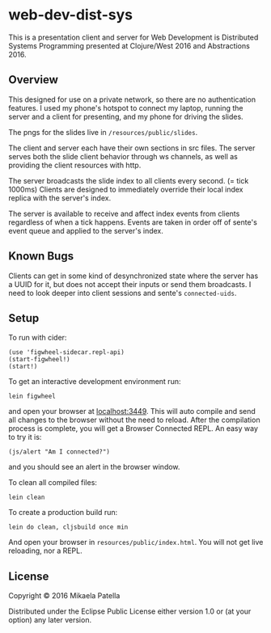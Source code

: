 # web-dev-dist-sys

This is a presentation client and server for Web Development is Distributed Systems Programming presented at Clojure/West 2016 and Abstractions 2016.

## Overview

This designed for use on a private network, so there are no authentication features. I used my phone's hotspot to connect my laptop, running the server and a client for presenting, and my phone for driving the slides.

The pngs for the slides live in `/resources/public/slides`.

The client and server each have their own sections in src files. The server serves both the slide client behavior through ws channels, as well as providing the client resources with http.

The server broadcasts the slide index to all clients every second. (= tick 1000ms)
Clients are designed to immediately override their local index replica with the server's index.

The server is available to receive and affect index events from clients regardless of when a tick happens. Events are taken in order off of sente's event queue and applied to the server's index.

## Known Bugs
Clients can get in some kind of desynchronized state where the server has a UUID for it, but does not accept their inputs or send them broadcasts. I need to look deeper into client sessions and sente's `connected-uids`.
## Setup

To run with cider:

```
(use 'figwheel-sidecar.repl-api)
(start-figwheel!)
(start!)
```

To get an interactive development environment run:

    lein figwheel

and open your browser at [localhost:3449](http://localhost:3449/).
This will auto compile and send all changes to the browser without the
need to reload. After the compilation process is complete, you will
get a Browser Connected REPL. An easy way to try it is:

    (js/alert "Am I connected?")

and you should see an alert in the browser window.

To clean all compiled files:

    lein clean

To create a production build run:

    lein do clean, cljsbuild once min

And open your browser in `resources/public/index.html`. You will not
get live reloading, nor a REPL. 

## License

Copyright © 2016 Mikaela Patella

Distributed under the Eclipse Public License either version 1.0 or (at your option) any later version.
